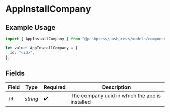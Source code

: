 # AppInstallCompany

## Example Usage

```typescript
import { AppInstallCompany } from "@pushpress/pushpress/models/components";

let value: AppInstallCompany = {
  id: "<id>",
};
```

## Fields

| Field                                          | Type                                           | Required                                       | Description                                    |
| ---------------------------------------------- | ---------------------------------------------- | ---------------------------------------------- | ---------------------------------------------- |
| `id`                                           | *string*                                       | :heavy_check_mark:                             | The company uuid in which the app is installed |